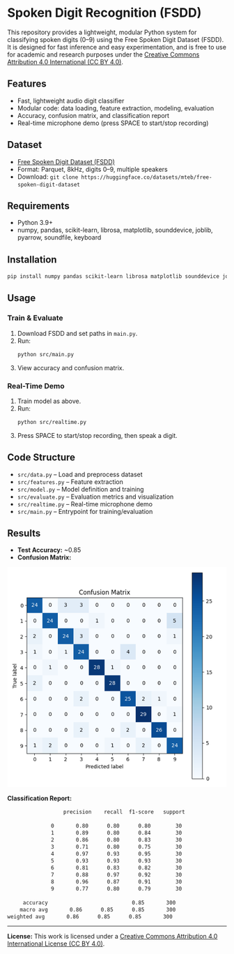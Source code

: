 

# Spoken Digit Recognition (FSDD)

This repository provides a lightweight, modular Python system for classifying spoken digits (0–9) using the Free Spoken Digit Dataset (FSDD). It is designed for fast inference and easy experimentation, and is free to use for academic and research purposes under the [Creative Commons Attribution 4.0 International (CC BY 4.0)](https://creativecommons.org/licenses/by/4.0/).

## Features
- Fast, lightweight audio digit classifier
- Modular code: data loading, feature extraction, modeling, evaluation
- Accuracy, confusion matrix, and classification report
- Real-time microphone demo (press SPACE to start/stop recording)

## Dataset
- [Free Spoken Digit Dataset (FSDD)](https://huggingface.co/datasets/mteb/free-spoken-digit-dataset)
- Format: Parquet, 8kHz, digits 0–9, multiple speakers
- Download: `git clone https://huggingface.co/datasets/mteb/free-spoken-digit-dataset`

## Requirements
- Python 3.9+
- numpy, pandas, scikit-learn, librosa, matplotlib, sounddevice, joblib, pyarrow, soundfile, keyboard

## Installation
```bash
pip install numpy pandas scikit-learn librosa matplotlib sounddevice joblib pyarrow soundfile keyboard
```

## Usage
### Train & Evaluate
1. Download FSDD and set paths in `main.py`.
2. Run:
	```bash
	python src/main.py
	```
3. View accuracy and confusion matrix.

### Real-Time Demo
1. Train model as above.
2. Run:
	```bash
	python src/realtime.py
	```
3. Press SPACE to start/stop recording, then speak a digit.

## Code Structure
- `src/data.py` – Load and preprocess dataset
- `src/features.py` – Feature extraction
- `src/model.py` – Model definition and training
- `src/evaluate.py` – Evaluation metrics and visualization
- `src/realtime.py` – Real-time microphone demo
- `src/main.py` – Entrypoint for training/evaluation

## Results
- **Test Accuracy:** ~0.85
- **Confusion Matrix:**

![Confusion Matrix](confusion_matrix.png)


**Classification Report:**
```
				  precision    recall  f1-score   support

			  0       0.80      0.80      0.80        30
			  1       0.89      0.80      0.84        30
			  2       0.86      0.80      0.83        30
			  3       0.71      0.80      0.75        30
			  4       0.97      0.93      0.95        30
			  5       0.93      0.93      0.93        30
			  6       0.81      0.83      0.82        30
			  7       0.88      0.97      0.92        30
			  8       0.96      0.87      0.91        30
			  9       0.77      0.80      0.79        30

	 accuracy                           0.85       300
	macro avg       0.86      0.85      0.85       300
weighted avg       0.86      0.85      0.85       300
```

---
**License:**
This work is licensed under a [Creative Commons Attribution 4.0 International License (CC BY 4.0)](https://creativecommons.org/licenses/by/4.0/).
